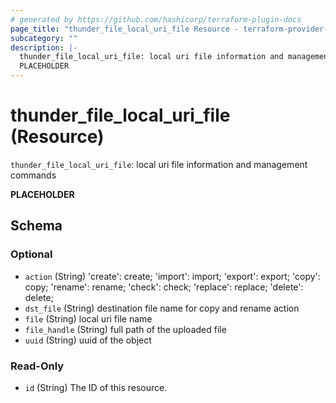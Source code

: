 ```yaml
---
# generated by https://github.com/hashicorp/terraform-plugin-docs
page_title: "thunder_file_local_uri_file Resource - terraform-provider-thunder"
subcategory: ""
description: |-
  thunder_file_local_uri_file: local uri file information and management commands
  PLACEHOLDER
---
```


# thunder_file_local_uri_file (Resource)

`thunder_file_local_uri_file`: local uri file information and management commands

__PLACEHOLDER__



<!-- schema generated by tfplugindocs -->
## Schema

### Optional

- `action` (String) 'create': create; 'import': import; 'export': export; 'copy': copy; 'rename': rename; 'check': check; 'replace': replace; 'delete': delete;
- `dst_file` (String) destination file name for copy and rename action
- `file` (String) local uri file name
- `file_handle` (String) full path of the uploaded file
- `uuid` (String) uuid of the object

### Read-Only

- `id` (String) The ID of this resource.


